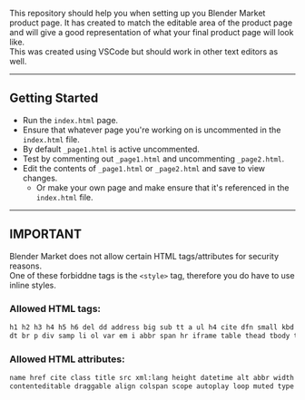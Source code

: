 This repository should help you when setting up you Blender Market product page.
It has created to match the editable area of the product page and will give a
good representation of what your final product page will look like.  
This was created using VSCode but should work in other text editors as well.

---

## Getting Started

-   Run the `index.html` page.
-   Ensure that whatever page you're working on is uncommented in the `index.html`
    file.
-   By default `_page1.html` is active uncommented.
-   Test by commenting out `_page1.html` and uncommenting `_page2.html`.
-   Edit the contents of `_page1.html` or `_page2.html` and save to view changes.
    -   Or make your own page
        and make ensure that it's referenced in the `index.html` file.

---

## IMPORTANT

Blender Market does not allow certain HTML tags/attributes for security reasons.  
One of these forbiddne tags is the `<style>` tag, therefore you do have to use
inline styles.

### Allowed HTML tags:

```html
h1 h2 h3 h4 h5 h6 del dd address big sub tt a ul h4 cite dfn small kbd code b ins img sup pre strong blockquote acronym
dt br p div samp li ol var em i abbr span hr iframe table thead tbody tfoot tr th td caption colgroup video source font
```

### Allowed HTML attributes:

```html
name href cite class title src xml:lang height datetime alt abbr width style target allowfullscreen frameborder
contenteditable draggable align colspan scope autoplay loop muted type controls poster color
```
